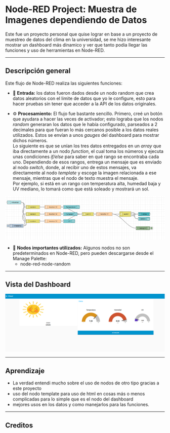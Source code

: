 # Node-RED Project: Muestra de Imagenes dependiendo de Datos

Este fue un proyecto personal que quise lograr en base a un proyecto de muestreo de datos del clima en la universidad, se me hizo interesante mostrar un dashboard más dinamico y ver que tanto podia llegar las funciones y uso de herramientas en Node-RED.

---
## Descripción general

Este flujo de Node-RED realiza las siguientes funciones:
- 📡 **Entrada:** los datos fueron dados desde un nodo random que crea datos aleatorios con el limite de datos que yo le configure, esto para hacer pruebas sin tener que acceder a la API de los datos originales.
   
- ⚙️ **Procesamiento:** El flujo fue bastante sencillo. Primero, creé un botón que ayudara a hacer las veces de activador; esto lograba que los nodos *random* generaran los datos que le había configurado, parseados a 2 decimales para que fueran lo más cercanos posible a los datos reales utilizados. Estos se envían a unos *gauges* del dashboard para mostrar dichos números.  
  Lo siguiente es que se unían los tres datos entregados en un *array* que iba directamente a un nodo *function*, el cual toma los números y ejecuta unas condiciones *if/else* para saber en qué rango se encontraba cada uno. Dependiendo de esos rangos, entrega un mensaje que es enviado al nodo *switch*, donde, al recibir uno de estos mensajes, va directamente al nodo *template* y escoge la imagen relacionada a ese mensaje, mientras que el nodo de texto muestra el mensaje.  
  Por ejemplo, si está en un rango con temperatura alta, humedad baja y UV mediano, lo tomará como que está soleado y mostrará un sol.

<p align="center">
  <img src="images/nodos for update data of weather.png" width="600" alt="NodosWeather">
</p>

- 🧩 **Nodos importantes utilizados:** Algunos nodos no son predeterminados en Node-RED, pero pueden descargarse desde el Manage Palette:
  - node-red-node-random
    
---

## Vista del Dashboard
<p align="center">
  <img src="images/Dashboard weather.png" width="600" alt="NodosWeather">
</p>

---

## Aprendizaje 
- La verdad entendi mucho sobre el uso de nodos de otro tipo gracias a este proyecto
- uso del nodo template para uso de html en cosas más o menos complicadas para lo simple que es el nodo del dashboard
- mejores usos en los datos y como manejarlos para las funciones.

---

## Creditos

